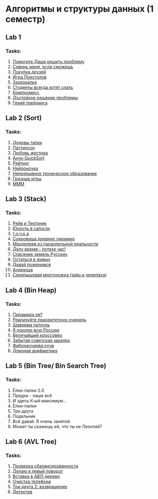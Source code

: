 # Алгоритмы и структуры данных (1 семестр)

## Lab 1
### Tasks: <br />
1. [Помогите Даше решить проблему](https://github.com/Screo-IS/itmo_activity/blob/main/Lab1/task_1.cpp) 
2. [Сдвинь меня, если сможешь](https://github.com/Screo-IS/itmo_activity/blob/main/Lab1/task_2.cpp)
3. [Покупка друзей](https://github.com/Screo-IS/itmo_activity/blob/main/Lab1/task_3.cpp)
4. [Игра Престолов](https://github.com/Screo-IS/itmo_activity/blob/main/Lab1/task_4.cpp)
5. [Зазеркалье](https://github.com/Screo-IS/itmo_activity/blob/main/Lab1/task_5.cpp)
6. [Студенты всегда хотят спать](https://github.com/Screo-IS/itmo_activity/blob/main/Lab1/task_6.cpp)
7. [Компромисс](https://github.com/Screo-IS/itmo_activity/blob/main/Lab1/task_7.cpp)
8. [Достойное решение проблемы](https://github.com/Screo-IS/itmo_activity/blob/main/Lab1/task_8.cpp)
9. [Гений трейдинга](https://github.com/Screo-IS/itmo_activity/blob/main/Lab1/task_9.cpp)

## Lab 2 (Sort)
### Tasks: <br />
1. [Дедовы тапки](https://github.com/Screo-IS/itmo_activity/blob/main/Lab2/task_1.cpp)
2. [Паттинсон](https://github.com/Screo-IS/itmo_activity/blob/main/Lab2/task_2.cpp)
3. [Любовь жестока](https://github.com/Screo-IS/itmo_activity/blob/main/Lab2/task_3.cpp)
4. [Анти-QuickSort](https://github.com/Screo-IS/itmo_activity/blob/main/Lab2/task_4.cpp)
5. [Рейтинг](https://github.com/Screo-IS/itmo_activity/blob/main/Lab2/task_5.cpp)
6. [Нейроночка](https://github.com/Screo-IS/itmo_activity/blob/main/Lab2/task_6.cpp)
7. [Непрерывное техническое образование](https://github.com/Screo-IS/itmo_activity/blob/main/Lab2/task_7.cpp)
8. [Грязные игры](https://github.com/Screo-IS/itmo_activity/blob/main/Lab2/task_8.cpp)
9. [МММ](https://github.com/Screo-IS/itmo_activity/blob/main/Lab2/task_9.cpp)

## Lab 3 (Stack)
### Tasks: <br />
1. [Рейв и Тектоник](https://github.com/Screo-IS/itmo_activity/blob/main/Lab3/task_1.cpp) 
2. [Юность в сапогах](https://github.com/Screo-IS/itmo_activity/blob/main/Lab3/task_2.cpp)
3. [т.о.ч.к.а](https://github.com/Screo-IS/itmo_activity/blob/main/Lab3/task_3.cpp)
4. [Сокровища древних пирамид](https://github.com/Screo-IS/itmo_activity/blob/main/Lab3/task_4.cpp)
5. [Менделеев из параллельной реальности](https://github.com/Screo-IS/itmo_activity/blob/main/Lab3/task_5.cpp)
6. [Делу время - потехе час!](https://github.com/Screo-IS/itmo_activity/blob/main/Lab3/task_6.cpp)
7. [Спасение земель Русских](https://github.com/Screo-IS/itmo_activity/blob/main/Lab3/task_7.cpp)
8. [Остаться в живых](https://github.com/Screo-IS/itmo_activity/blob/main/Lab3/task_8.cpp)
9. [Давай поженимся](https://github.com/Screo-IS/itmo_activity/blob/main/Lab3/task_9.cpp)
10. [Андрюша](https://github.com/Screo-IS/itmo_activity/blob/main/Lab3/task_10.cpp)
11. [Скрепышовая многоножка (заяц и черепаха)](https://github.com/Screo-IS/itmo_activity/blob/main/Lab3/task_11.cpp)

## Lab 4 (Bin Heap)
### Tasks: <br />
1. [Пирамида ли?](https://github.com/Screo-IS/itmo_activity/blob/main/Lab4/task_1.cpp)
2. [Реализуйте приоритетную очередь](https://github.com/Screo-IS/itmo_activity/blob/main/Lab4/task_2.cpp)
3. [Шаверма патруль](https://github.com/Screo-IS/itmo_activity/blob/main/Lab4/task_3.cpp)
4. [Я покорю всю Россию](https://github.com/Screo-IS/itmo_activity/blob/main/Lab4/task_4.cpp)
5. [Величайший кроссовер](https://github.com/Screo-IS/itmo_activity/blob/main/Lab4/task_5.cpp)
6. [Забытая советская закалка](https://github.com/Screo-IS/itmo_activity/blob/main/Lab4/task_6.cpp)
7. [Фибоначчиева куча](https://github.com/Screo-IS/itmo_activity/blob/main/Lab4/task_7.cpp)
8. [Длинная арифметика](https://github.com/Screo-IS/itmo_activity/blob/main/Lab4/task_8.cpp)

## Lab 5 (Bin Tree/ Bin Search Tree)
### Tasks: <br />
1. Ёлки-палки 2.0
2. Предки - наше всё
3. И здесь К-ый максимум...
4. Ёлки-палки
5. Три друга
6. Подельник
7. Всё давай. Я очень занятой.
8. Может ты скажешь ей, что ты не Леонтий?

## Lab 6 (AVL Tree)
### Tasks: <br />
1. [Проверка сбалансированности](https://github.com/Screo-IS/itmo_activity/blob/main/Lab6/task_1.cpp)
2. [Делаю я левый поворот](https://github.com/Screo-IS/itmo_activity/blob/main/Lab6/task_2.cpp)
3. [Вставка в АВЛ-дерево](https://github.com/Screo-IS/itmo_activity/blob/main/Lab6/task_3.cpp)
4. [Очистка телефона](https://github.com/Screo-IS/itmo_activity/blob/main/Lab6/task_4.cpp)
5. [Три друга 2: возвращение](https://github.com/Screo-IS/itmo_activity/blob/main/Lab6/task_5.cpp)
6. [Детектив](https://github.com/Screo-IS/itmo_activity/blob/main/Lab6/task_6.cpp)


